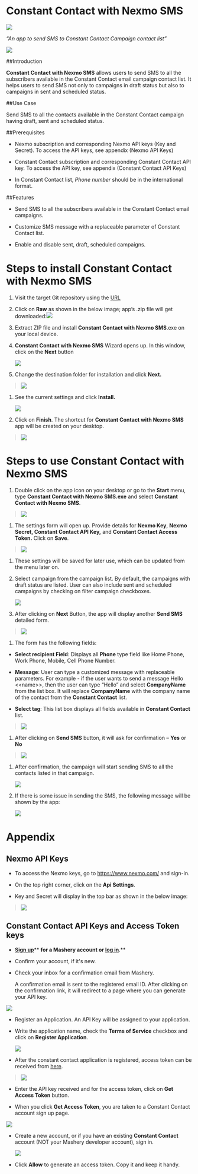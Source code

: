# Constant Contact with Nexmo SMS

<img src="https://github.com/AdvaiyaLabs/Constant-Contact-with-Nexmo-SMS/blob/master/Docs/image1.png">

*“An app to send SMS to Constant Contact Campaign contact list”*

<img src="https://github.com/AdvaiyaLabs/Constant-Contact-with-Nexmo-SMS/blob/master/Docs/image2.png">

##Introduction 

**Constant Contact with Nexmo SMS** allows users to send SMS to all the subscribers available in the Constant Contact email campaign contact list. It helps users to send SMS not only to campaigns in draft status but also to campaigns in sent and scheduled status.

##Use Case

Send SMS to all the contacts available in the Constant Contact campaign having draft, sent and scheduled status.

##Prerequisites

-   Nexmo subscription and corresponding Nexmo API keys (Key and Secret). To access the API keys, see appendix (Nexmo API Keys)

-   Constant Contact subscription and corresponding Constant Contact API key. To access the API key, see appendix (Constant Contact API Keys)

-   In Constant Contact list, *Phone number* should be in the international format.

##Features

-   Send SMS to all the subscribers available in the Constant Contact email campaigns.

-   Customize SMS message with a replaceable parameter of Constant Contact list.

-   Enable and disable sent, draft, scheduled campaigns.

Steps to install Constant Contact with Nexmo SMS 
=================================================

1.  Visit the target Git repository using the [URL ]()

2.  Click on **Raw** as shown in the below image; app’s .zip file will get downloaded:<img src="https://github.com/AdvaiyaLabs/Constant-Contact-with-Nexmo-SMS/blob/master/Docs/image3.png">

3.  Extract ZIP file and install **Constant Contact with Nexmo SMS**.exe on your local device.

4.  **Constant Contact with Nexmo SMS** Wizard opens up. In this window, click on the **Next** button

    <img src="https://github.com/AdvaiyaLabs/Constant-Contact-with-Nexmo-SMS/blob/master/Docs/image4.png">

5.  Change the destination folder for installation and click **Next.**

> <img src="https://github.com/AdvaiyaLabs/Constant-Contact-with-Nexmo-SMS/blob/master/Docs/image5.png">

1.  See the current settings and click **Install.**

    <img src="https://github.com/AdvaiyaLabs/Constant-Contact-with-Nexmo-SMS/blob/master/Docs/image6.png">

2.  Click on **Finish**. The shortcut for **Constant Contact with Nexmo SMS** app will be created on your desktop.

> <img src="https://github.com/AdvaiyaLabs/Constant-Contact-with-Nexmo-SMS/blob/master/Docs/image7.png">

Steps to use Constant Contact with Nexmo SMS 
=============================================

1.  Double click on the app icon on your desktop or go to the **Start** menu, type **Constant Contact with Nexmo SMS.exe** and select **Constant Contact with Nexmo SMS**.

> <img src="https://github.com/AdvaiyaLabs/Constant-Contact-with-Nexmo-SMS/blob/master/Docs/image8.png">

1.  The settings form will open up. Provide details for **Nexmo Key**, **Nexmo Secret, Constant Contact API Key,** and **Constant Contact Access Token.** Click on **Save**.

> <img src="https://github.com/AdvaiyaLabs/Constant-Contact-with-Nexmo-SMS/blob/master/Docs/image9.png">

1.  These settings will be saved for later use, which can be updated from the menu later on.

2.  Select campaign from the campaign list. By default, the campaigns with draft status are listed. User can also include sent and scheduled campaigns by checking on filter campaign checkboxes.

    <img src="https://github.com/AdvaiyaLabs/Constant-Contact-with-Nexmo-SMS/blob/master/Docs/image10.png">

3.  After clicking on **Next** Button, the app will display another **Send SMS** detailed form.

> <img src="https://github.com/AdvaiyaLabs/Constant-Contact-with-Nexmo-SMS/blob/master/Docs/image11.png">

1.  The form has the following fields:

-   **Select recipient Field**: Displays all **Phone** type field like Home Phone, Work Phone, Mobile, Cell Phone Number.

-   **Message**: User can type a customized message with replaceable parameters. For example - if the user wants to send a message Hello &lt;&lt;name&gt;&gt;, then the user can type “Hello” and select **CompanyName** from the list box. It will replace **CompanyName** with the company name of the contact from the **Constant Contact** list.

-   **Select tag**: This list box displays all fields available in **Constant Contact** list.

> <img src="https://github.com/AdvaiyaLabs/Constant-Contact-with-Nexmo-SMS/blob/master/Docs/image12.png">

1.  After clicking on **Send SMS** button, it will ask for confirmation – **Yes** or **No**

> <img src="https://github.com/AdvaiyaLabs/Constant-Contact-with-Nexmo-SMS/blob/master/Docs/image13.png">

1.  After confirmation, the campaign will start sending SMS to all the contacts listed in that campaign.

    <img src="https://github.com/AdvaiyaLabs/Constant-Contact-with-Nexmo-SMS/blob/master/Docs/image14.png">

2.  If there is some issue in sending the SMS, the following message will be shown by the app:

    <img src="https://github.com/AdvaiyaLabs/Constant-Contact-with-Nexmo-SMS/blob/master/Docs/image15.png">

Appendix
========

Nexmo API Keys
--------------

-   To access the Nexmo keys, go to <https://www.nexmo.com/> and sign-in.

-   On the top right corner, click on the **Api Settings**.

-   Key and Secret will display in the top bar as shown in the below image:

> <img src="https://github.com/AdvaiyaLabs/Constant-Contact-with-Nexmo-SMS/blob/master/Docs/image16.png">

Constant Contact API Keys and Access Token keys
-----------------------------------------------

-   [**Sign up**](https://constantcontact.mashery.com/member/register)** **for a Mashery account or [**log in**](https://constantcontact.mashery.com/login)**.**

-   Confirm your account, if it's new.

-   Check your inbox for a confirmation email from Mashery.

    A confirmation email is sent to the registered email ID. After clicking on the confirmation link, it will redirect to a page where you can generate your API key.

<img src="https://github.com/AdvaiyaLabs/Constant-Contact-with-Nexmo-SMS/blob/master/Docs/image17.png">

-   Register an Application. An API Key will be assigned to your application.

-   Write the application name, check the **Terms of Service** checkbox and click on **Register Application**.

    <img src="https://github.com/AdvaiyaLabs/Constant-Contact-with-Nexmo-SMS/blob/master/Docs/image18.png">

-   After the constant contact application is registered, access token can be received from [here](https://constantcontact.mashery.com/io-docs).

> <img src="https://github.com/AdvaiyaLabs/Constant-Contact-with-Nexmo-SMS/blob/master/Docs/image19.png">

-   Enter the API key received and for the access token, click on **Get Access Token** button.

-   When you click **Get Access Token**, you are taken to a Constant Contact account sign up page.

<img src="https://github.com/AdvaiyaLabs/Constant-Contact-with-Nexmo-SMS/blob/master/Docs/image20.png">

-   Create a new account, or if you have an existing **Constant Contact** account (NOT your Mashery developer account), sign in.

    <img src="https://github.com/AdvaiyaLabs/Constant-Contact-with-Nexmo-SMS/blob/master/Docs/image21.png">

-   Click **Allow** to generate an access token. Copy it and keep it handy.
